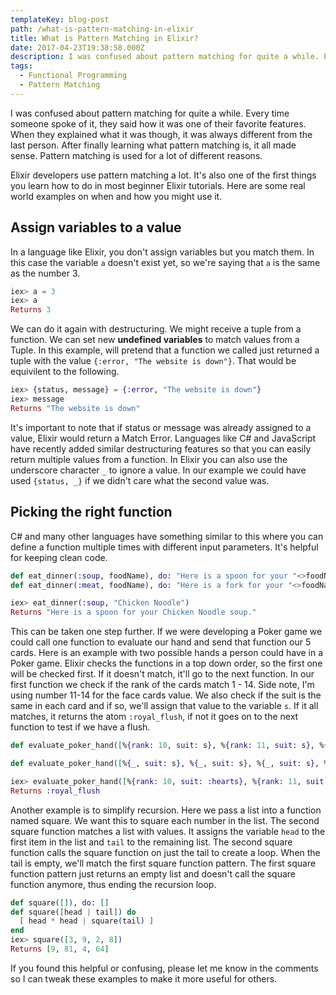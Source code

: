 ```yaml
---
templateKey: blog-post
path: /what-is-pattern-matching-in-elixir
title: What is Pattern Matching in Elixir?
date: 2017-04-23T19:38:58.000Z
description: I was confused about pattern matching for quite a while. Every time someone spoke of it, they said how it was one of their favorite features. When they explained what it was though, it was always different from the last person. After finally learning what pattern matching is, it all made sense. Pattern matching is used for a lot of different reasons.
tags:
  - Functional Programming
  - Pattern Matching
---
```

I was confused about pattern matching for quite a while. Every time someone spoke of it, they said how it was one of their favorite features. When they explained what it was though, it was always different from the last person. After finally learning what pattern matching is, it all made sense. Pattern matching is used for a lot of different reasons.

Elixir developers use pattern matching a lot. It's also one of the first things you learn how to do in most beginner Elixir tutorials. Here are some real world examples on when and how you might use it.

## Assign variables to a value

In a language like Elixir, you don't assign variables but you match them. In this case the variable `a` doesn't exist yet, so we're saying that `a` is the same as the number 3.

```Elixir
iex> a = 3
iex> a
Returns 3
```

We can do it again with destructuring. We might receive a tuple from a function. We can set new **undefined variables** to match values from a Tuple. In this example, will pretend that a function we called just returned a tuple with the value `{:error, "The website is down"}`. That would be equivilent to the following.

```Elixir
iex> {status, message} = {:error, "The website is down"}
iex> message
Returns "The website is down"
```

It's important to note that if status or message was already assigned to a value, Elixir would return a Match Error. Languages like C# and JavaScript have recently added similar destructuring features so that you can easily return multiple values from a function. In Elixir you can also use the underscore character `_` to ignore a value. In our example we could have used `{status, _}` if we didn't care what the second value was.

## Picking the right function

C# and many other languages have something similar to this where you can define a function multiple times with different input parameters. It's helpful for keeping clean code.

```Elixir
def eat_dinner(:soup, foodName), do: "Here is a spoon for your "<>foodName<>" soup."
def eat_dinner(:meat, foodName), do: "Here is a fork for your "<>foodName

iex> eat_dinner(:soup, "Chicken Noodle")
Returns "Here is a spoon for your Chicken Noodle soup."
```

This can be taken one step further. If we were developing a Poker game we could call one function to evaluate our hand and send that function our 5 cards. Here is an example with two possible hands a person could have in a Poker game. Elixir checks the functions in a top down order, so the first one will be checked first. If it doesn't match, it'll go to the next function. In our first function we check if the rank of the cards match 1 - 14. Side note, I'm using number 11-14 for the face cards value. We also check if the suit is the same in each card and if so, we'll assign that value to the variable `s`. If it all matches, it returns the atom `:royal_flush`, if not it goes on to the next function to test if we have a flush.


```Elixir
def evaluate_poker_hand([%{rank: 10, suit: s}, %{rank: 11, suit: s}, %{rank: 12, suit: s}, %{rank: 13, suit: s}, %{rank: 14, suit: s}]), do: :royal_flush

def evaluate_poker_hand([%{_, suit: s}, %{_, suit: s}, %{_, suit: s}, %{_, suit: s}, %{_, suit: s}]), do: :flush

iex> evaluate_poker_hand([%{rank: 10, suit: :hearts}, %{rank: 11, suit: :hearts}, %{rank: 12, suit: :hearts}, %{rank: 13, suit: :hearts}, %{rank: 14, suit: :hearts}])
Returns :royal_flush
```

Another example is to simplify recursion. Here we pass a list into a function named square. We want this to square each number in the list. The second square function matches a list with values. It assigns the variable `head` to the first item in the list and `tail` to the remaining list. The second square function calls the square function on just the tail to create a loop. When the tail is empty, we'll match the first square function pattern. The first square function pattern just returns an empty list and doesn't call the square function anymore, thus ending the recursion loop.

```Elixir
def square([]), do: []
def square([head | tail]) do
  [ head * head | square(tail) ]
end
iex> square([3, 9, 2, 8])
Returns [9, 81, 4, 64]
```

If you found this helpful or confusing, please let me know in the comments so I can tweak these examples to make it more useful for others.
